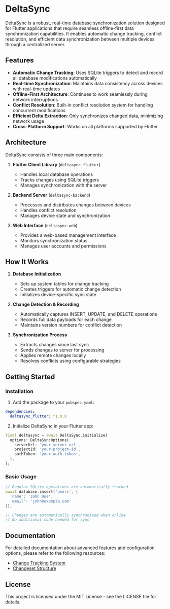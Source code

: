# DeltaSync

DeltaSync is a robust, real-time database synchronization solution designed for Flutter applications that require seamless offline-first data synchronization capabilities. It enables automatic change tracking, conflict resolution, and efficient data synchronization between multiple devices through a centralized server.

## Features

- **Automatic Change Tracking**: Uses SQLite triggers to detect and record all database modifications automatically
- **Real-time Synchronization**: Maintains data consistency across devices with real-time updates
- **Offline-First Architecture**: Continues to work seamlessly during network interruptions
- **Conflict Resolution**: Built-in conflict resolution system for handling concurrent modifications
- **Efficient Delta Extraction**: Only synchronizes changed data, minimizing network usage
- **Cross-Platform Support**: Works on all platforms supported by Flutter

## Architecture

DeltaSync consists of three main components:

1. **Flutter Client Library** (`deltasync_flutter`)
   - Handles local database operations
   - Tracks changes using SQLite triggers
   - Manages synchronization with the server

2. **Backend Server** (`deltasync-backend`)
   - Processes and distributes changes between devices
   - Handles conflict resolution
   - Manages device state and synchronization

3. **Web Interface** (`deltasync-web`)
   - Provides a web-based management interface
   - Monitors synchronization status
   - Manages user accounts and permissions

## How It Works

1. **Database Initialization**
   - Sets up system tables for change tracking
   - Creates triggers for automatic change detection
   - Initializes device-specific sync state

2. **Change Detection & Recording**
   - Automatically captures INSERT, UPDATE, and DELETE operations
   - Records full data payloads for each change
   - Maintains version numbers for conflict detection

3. **Synchronization Process**
   - Extracts changes since last sync
   - Sends changes to server for processing
   - Applies remote changes locally
   - Resolves conflicts using configurable strategies

## Getting Started

### Installation

1. Add the package to your `pubspec.yaml`:
```yaml
dependencies:
  deltasync_flutter: ^1.0.0
```

2. Initialize DeltaSync in your Flutter app:
```dart
final deltasync = await DeltaSync.initialize(
  options: DeltaSyncOptions(
    serverUrl: 'your-server-url',
    projectId: 'your-project-id',
    authToken: 'your-auth-token',
  ),
);
```

### Basic Usage

```dart
// Regular SQLite operations are automatically tracked
await database.insert('users', {
  'name': 'John Doe',
  'email': 'john@example.com'
});

// Changes are automatically synchronized when online
// No additional code needed for sync
```

## Documentation

For detailed documentation about advanced features and configuration options, please refer to the following resources:

- [Change Tracking System](docs/diff-extraction.md)
- [Changeset Structure](docs/changeset_structure.md)

## License

This project is licensed under the MIT License - see the LICENSE file for details.